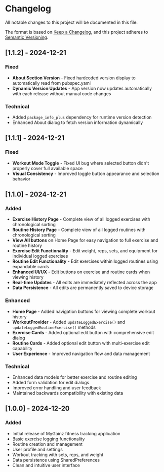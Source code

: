# Changelog

All notable changes to this project will be documented in this file.

The format is based on [Keep a Changelog](https://keepachangelog.com/en/1.0.0/),
and this project adheres to [Semantic Versioning](https://semver.org/spec/v2.0.0.html).

## [1.1.2] - 2024-12-21

### Fixed
- **About Section Version** - Fixed hardcoded version display to automatically read from pubspec.yaml
- **Dynamic Version Updates** - App version now updates automatically with each release without manual code changes

### Technical
- Added `package_info_plus` dependency for runtime version detection
- Enhanced About dialog to fetch version information dynamically

## [1.1.1] - 2024-12-21

### Fixed
- **Workout Mode Toggle** - Fixed UI bug where selected button didn't properly cover full available space
- **Visual Consistency** - Improved toggle button appearance and selection behavior

## [1.1.0] - 2024-12-21

### Added
- **Exercise History Page** - Complete view of all logged exercises with chronological sorting
- **Routine History Page** - Complete view of all logged routines with chronological sorting
- **View All buttons** on Home Page for easy navigation to full exercise and routine history
- **Exercise Edit Functionality** - Edit weight, reps, sets, and equipment for individual logged exercises
- **Routine Edit Functionality** - Edit exercises within logged routines using expandable cards
- **Enhanced UI/UX** - Edit buttons on exercise and routine cards when viewing history
- **Real-time Updates** - All edits are immediately reflected across the app
- **Data Persistence** - All edits are permanently saved to device storage

### Enhanced
- **Home Page** - Added navigation buttons for viewing complete workout history
- **WorkoutProvider** - Added `updateLoggedExercise()` and `updateLoggedRoutineExercise()` methods
- **Exercise Cards** - Added optional edit button with comprehensive edit dialog
- **Routine Cards** - Added optional edit button with multi-exercise edit capability
- **User Experience** - Improved navigation flow and data management

### Technical
- Enhanced data models for better exercise and routine editing
- Added form validation for edit dialogs
- Improved error handling and user feedback
- Maintained backwards compatibility with existing data

## [1.0.0] - 2024-12-20

### Added
- Initial release of MyGainz fitness tracking application
- Basic exercise logging functionality
- Routine creation and management
- User profile and settings
- Workout tracking with sets, reps, and weight
- Data persistence using SharedPreferences
- Clean and intuitive user interface 